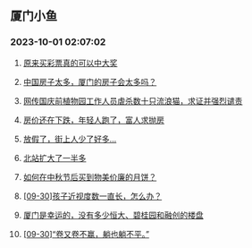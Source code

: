 ## 厦门小鱼 
### 2023-10-01 02:07:02

1. [原来买彩票真的可以中大奖](http://bbs.xmfish.com/read-htm-tid-18081327.html)

2. [中国房子太多，厦门的房子会太多吗？](http://bbs.xmfish.com/read-htm-tid-18081362.html)

3. [网传国庆前植物园工作人员虐杀数十只流浪猫，求证并强烈谴责](http://bbs.xmfish.com/read-htm-tid-18081383.html)

4. [房价还在下跌，年轻人跑了，富人求抛房](http://bbs.xmfish.com/read-htm-tid-18081367.html)

5. [放假了，街上人少了好多…](http://bbs.xmfish.com/read-htm-tid-18081387.html)

6. [北站扩大了一半多](http://bbs.xmfish.com/read-htm-tid-18081437.html)

7. [如何在中秋节后买到物美价廉的月饼？](http://bbs.xmfish.com/read-htm-tid-18081249.html)

8. [[09-30]孩子近视度数一直长，怎么办？](http://bbs.xmfish.com/read-htm-tid-18081337.html)

9. [厦门是幸运的，没有多少恒大、碧桂园和融创的楼盘](http://bbs.xmfish.com/read-htm-tid-18081385.html)

10. [[09-30]“卷又卷不赢，躺也躺不平。”](http://bbs.xmfish.com/read-htm-tid-18081378.html)

